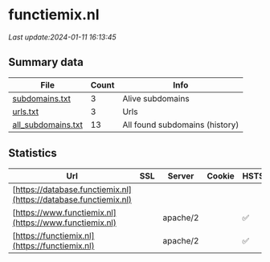 # functiemix.nl
*Last update:2024-01-11 16:13:45*
## Summary data
| File       | Count | Info |
|------------|-------|------|
|[subdomains.txt](/data/functiemix/subdomains.txt)|3|Alive subdomains|
|[urls.txt](/data/functiemix/urls.txt)|3|Urls|
|[all_subdomains.txt](/data/functiemix/all_subdomains.txt)|13|All found subdomains (history)|
## Statistics
| Url | SSL | Server | Cookie | HSTS | CSP | XFO | XXP | RP | Tech |
|------------|-------|------|------|------|------|------|------|------|------|
|[https://database.functiemix.nl](https://database.functiemix.nl)| | | | | | | |:white_check_mark: | |Apache HTTP Server H...| |
|[https://www.functiemix.nl](https://www.functiemix.nl)| |apache/2| |:white_check_mark: | | | | |:white_check_mark: | |Apache HTTP Server:2...| |
|[https://functiemix.nl](https://functiemix.nl)| |apache/2| |:white_check_mark: | | | | |:white_check_mark: | |Apache HTTP Server:2...| |